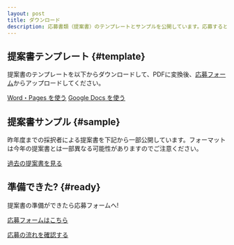 ```yaml
---
layout: post
title: ダウンロード
description: 応募書類（提案書）のテンプレートとサンプルを公開しています。応募するとき、または応募を検討する際にご活用ください。
---
```


## 提案書テンプレート {#template}

提案書のテンプレートを以下からダウンロードして、PDFに変換後、[応募フォーム](#ready)からアップロードしてください。

<a href="https://jr.mitou.org/assets/other/mitoujr_application_2021.zip" class="button">Word・Pages を使う</a>
<a href="https://docs.google.com/document/d/1hjDYf2DbFBkXLyrAl9HKKc9sS40XbZ_iN2j-HKZXD9g/edit?usp=sharing" class="button" target="_blank">Google Docs を使う</a>


## 提案書サンプル {#sample}

昨年度までの採択者による提案書を下記から一部公開しています。フォーマットは今年の提案書とは一部異なる可能性がありますのでご注意ください。

<a href="https://jr.mitou.org/assets/other/2020_application_samples.zip" class="button">過去の提案書を見る</a>

## 準備できた? {#ready}

<p class="text-center">提案書の準備ができたら応募フォームへ! <i class="fad fa-mailbox green"></i></p>

<a href="https://mitoujr.wufoo.com/forms/xooh8f51235adn/" class="button" target="_blank">応募フォームはこちら</a>

<a href="/guideline" class="button">応募の流れを確認する</a>

